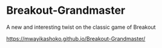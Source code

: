 # Breakout-Grandmaster
A new and interesting twist on the classic game of Breakout

https://mwayikashoko.github.io/Breakout-Grandmaster/

